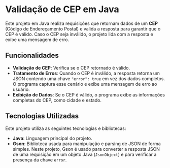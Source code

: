 # Validação de CEP em Java

Este projeto em Java realiza requisições que retornam dados de um **CEP** (Código de Endereçamento Postal) e valida a resposta para garantir que o CEP é válido. Caso o CEP seja inválido, o projeto lida com a resposta e exibe uma mensagem de erro.

## Funcionalidades

- **Validação de CEP**: Verifica se o CEP retornado é válido.
- **Tratamento de Erros**: Quando o CEP é inválido, a resposta retorna um JSON contendo uma chave `"error": true` em vez dos dados completos. O programa captura esse cenário e exibe uma mensagem de erro ao usuário.
- **Exibição de Dados**: Se o CEP é válido, o programa exibe as informações completas do CEP, como cidade e estado.

## Tecnologias Utilizadas

Este projeto utiliza as seguintes tecnologias e bibliotecas:

- **Java**: Linguagem principal do projeto.
- **Gson**: Biblioteca usada para manipulação e parsing de JSON de forma simples. Neste projeto, Gson é usado para converter a resposta JSON de uma requisição em um objeto Java (`JsonObject`) e para verificar a presença da chave `error`.
